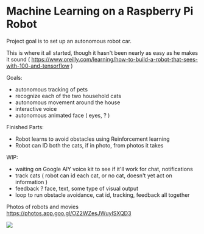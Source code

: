 # Machine Learning on a Raspberry Pi Robot

Project goal is to set up an autonomous robot car. 

This is where it all started, though it hasn't been nearly as easy as he makes it sound 
( https://www.oreilly.com/learning/how-to-build-a-robot-that-sees-with-100-and-tensorflow )



Goals:
- autonomous tracking of pets
- recognize each of the two household cats
- autonomous movement around the house
- interactive voice 
- autonomous animated face ( eyes, ? ) 



Finished Parts:
- Robot learns to avoid obstacles using Reinforcement learning
- Robot can ID both the cats, if in photo, from photos it takes



WIP:
- waiting on Google AIY voice kit to see if it'll work for chat, notifications
- track cats ( robot can id each cat, or no cat, doesn't yet act on information )
- feedback ? face, text, some type of visual output
- loop to run obstacle avoidance, cat id, tracking, feedback all together





Photos of robots and movies
https://photos.app.goo.gl/OZ2WZesJWuyISXQD3

<img src="https://photos.app.goo.gl/AJ5yqnSuKV8jp4WK2"/>
